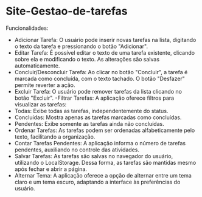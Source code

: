 ﻿# Site-Gestao-de-tarefas
Funcionalidades:
- Adicionar Tarefa: O usuário pode inserir novas tarefas na lista, digitando o texto da tarefa e pressionando o botão "Adicionar".
- Editar Tarefa: É possível editar o texto de uma tarefa existente, clicando sobre ela e modificando o texto. As alterações são salvas automaticamente.
- Concluir/Desconcluir Tarefa: Ao clicar no botão "Concluir", a tarefa é marcada como concluída, com o texto tachado. O botão "Desfazer" permite reverter a ação.
- Excluir Tarefa: O usuário pode remover tarefas da lista clicando no botão "Excluir".
 -Filtrar Tarefas: A aplicação oferece filtros para visualizar as tarefas:
- Todas: Exibe todas as tarefas, independentemente do status.
- Concluídas: Mostra apenas as tarefas marcadas como concluídas.
- Pendentes: Exibe somente as tarefas ainda não concluídas.
- Ordenar Tarefas: As tarefas podem ser ordenadas alfabeticamente pelo texto, facilitando a organização.
- Contar Tarefas Pendentes: A aplicação informa o número de tarefas pendentes, auxiliando no controle das atividades.
- Salvar Tarefas: As tarefas são salvas no navegador do usuário, utilizando o LocalStorage. Dessa forma, as tarefas são mantidas mesmo após fechar e abrir a página.
- Alternar Tema: A aplicação oferece a opção de alternar entre um tema claro e um tema escuro, adaptando a interface às preferências do usuário.
